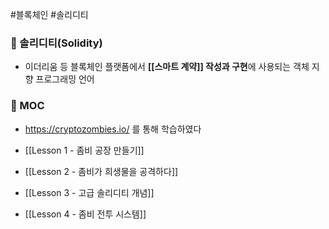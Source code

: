 #블록체인 #솔리디티

### 📌 솔리디티(Solidity)
+ 이더리움 등 블록체인 플랫폼에서 **[[스마트 계약]] 작성과 구현**에 사용되는 객체 지향 프로그래밍 언어

### 📌 MOC
+ https://cryptozombies.io/ 를 통해 학습하였다

+ [[Lesson 1 - 좀비 공장 만들기]]
+ [[Lesson 2 - 좀비가 희생물을 공격하다]]
+ [[Lesson 3 - 고급 솔리디티 개념]]
+ [[Lesson 4 - 좀비 전투 시스템]]
